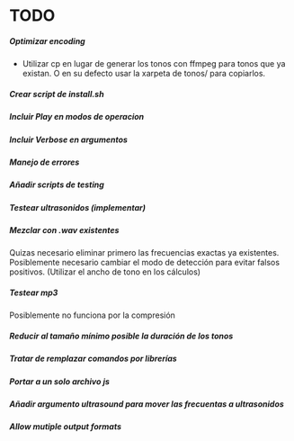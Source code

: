# TODO

##### Optimizar encoding 
- Utilizar cp en lugar de generar los tonos con ffmpeg para tonos que ya existan. O en su defecto usar la xarpeta de tonos/ para copiarlos.

##### Crear script de install.sh

##### Incluir Play en modos de operacion

##### Incluir Verbose en argumentos

##### Manejo de errores

##### Añadir scripts de testing

##### Testear ultrasonidos (implementar)

##### Mezclar con .wav existentes
Quizas necesario eliminar primero las frecuencias exactas ya existentes.  
Posiblemente necesario cambiar el modo de detección para evitar falsos positivos. (Utilizar el ancho de tono en los cálculos)

##### Testear mp3
Posiblemente no funciona por la compresión

##### Reducir al tamaño mínimo posible la duración de los tonos

##### Tratar de remplazar comandos por librerías

##### Portar a un solo archivo js

##### Añadir argumento ultrasound para mover las frecuentas a ultrasonidos

##### Allow mutiple output formats
